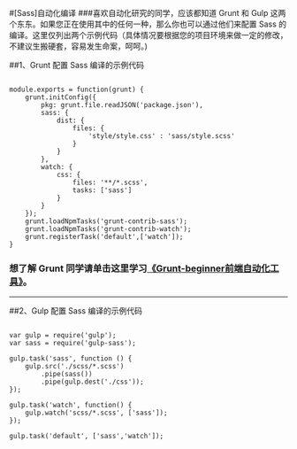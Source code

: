 ﻿#[Sass]自动化编译
###喜欢自动化研究的同学，应该都知道 Grunt 和 Gulp 这两个东东。如果您正在使用其中的任何一种，那么你也可以通过他们来配置 Sass 的编译。这里仅列出两个示例代码（具体情况要根据您的项目环境来做一定的修改，不建议生搬硬套，容易发生命案，呵呵。)



##1、Grunt 配置 Sass 编译的示例代码

<pre><code>
module.exports = function(grunt) {
    grunt.initConfig({
        pkg: grunt.file.readJSON('package.json'),
        sass: {
            dist: {
                files: {
                    'style/style.css' : 'sass/style.scss'
                }
            }
        },
        watch: {
            css: {
                files: '**/*.scss',
                tasks: ['sass']
            }
        }
    });
    grunt.loadNpmTasks('grunt-contrib-sass');
    grunt.loadNpmTasks('grunt-contrib-watch');
    grunt.registerTask('default',['watch']);
}
</code></pre>

### 想了解 Grunt 同学请单击这里学习<a href="http://www.imooc.com/learn/30">《Grunt-beginner前端自动化工具》</a>。

-----

##2、Gulp 配置 Sass 编译的示例代码


<pre><code>
var gulp = require('gulp');
var sass = require('gulp-sass');

gulp.task('sass', function () {
    gulp.src('./scss/*.scss')
        .pipe(sass())
        .pipe(gulp.dest('./css'));
});

gulp.task('watch', function() {
    gulp.watch('scss/*.scss', ['sass']);
});

gulp.task('default', ['sass','watch']);

</code></pre>